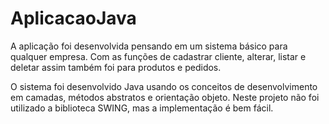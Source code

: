 # AplicacaoJava
A aplicação foi desenvolvida pensando em um sistema básico para qualquer empresa. 
Com as funções de cadastrar cliente, alterar, listar e deletar assim também foi para produtos e pedidos.

O sistema foi desenvolvido Java usando os conceitos de desenvolvimento em camadas, métodos abstratos e orientação objeto. 
Neste projeto não foi utilizado a biblioteca SWING, mas a implementação é bem fácil.
